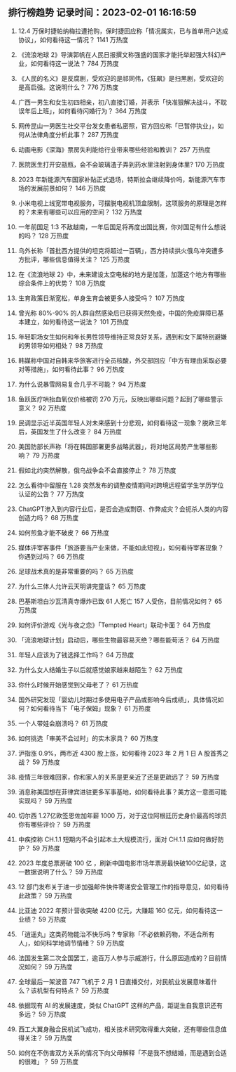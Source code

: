 
## 排行榜趋势 记录时间：2023-02-01 16:16:59
  
  1. 12.4 万保时捷帕纳梅拉遭抢购，保时捷回应称「情况属实，已与首单用户达成协议」，如何看待这一情况？ 1141 万热度
    
  2. 《流浪地球 2》导演郭帆在人民日报撰文称强盛的国家才能托举起强大科幻产业，如何看待这一说法？ 784 万热度
    
  3. 《人民的名义》是反腐剧，受欢迎的是祁同伟，《狂飙》是扫黑剧，受欢迎的是高启强。这说明什么？ 776 万热度
    
  4. 广西一男生和女生初四相亲，初八直接订婚，并表示「快准狠解决战斗，不耽误年后上班」，如何看待闪婚行为？ 364 万热度
    
  5. 网传昆山一男医生社交平台发女患者私密照，官方回应称「已暂停执业」，如何从法律角度分析此事？ 287 万热度
    
  6. 动画电影《深海》票房失利能给行业带来哪些经验和教训？ 257 万热度
    
  7. 医院医生打开安瓿瓶，会不会玻璃渣子弄到药水里注射到身体里? 170 万热度
    
  8. 2023 年新能源汽车国家补贴正式退场，特斯拉会继续降价吗，新能源汽车市场的发展前景如何？ 146 万热度
    
  9. 小米电视上线宽带电视服务，可摆脱电视机顶盒限制，这项服务的原理是怎样的？未来有哪些可以应用的空间？ 132 万热度
    
  10. 一年前国足 1:3 不敌越南，一年后国足将再度出国比赛，你对国足有什么想说的吗？ 128 万热度
    
  11. 乌外长称「首批西方提供的坦克将超过一百辆」，西方持续拱火俄乌冲突遭多方批评，哪些信息值得关注？ 125 万热度
    
  12. 在《流浪地球 2》中，未来建设太空电梯的地方是加蓬，加蓬这个地方有哪些综合条件上的优势？ 108 万热度
    
  13. 生育政策日渐宽松，单身生育会被更多人接受吗？ 107 万热度
    
  14. 曾光称 80%-90% 的人群自然感染后已获得天然免疫，中国的免疫屏障已基本建立，如何看待这一说法？ 101 万热度
    
  15. 年轻职场女生如何和年长男性领导维持正常良好关系，遇到和女下属特别避嫌的男领导如何相处？ 98 万热度
    
  16. 韩媒称中国对自韩来华旅客进行全员核酸，外交部回应「中方有理由采取必要对等措施」，如何看待此事？ 96 万热度
    
  17. 为什么说暴雪网易复合几乎不可能？ 94 万热度
    
  18. 鱼跃医疗哄抬血氧仪价格被罚 270 万元，反映出哪些问题？起到了哪些警示意义？ 92 万热度
    
  19. 民调显示近半英国年轻人对未来感到十分悲观，如何看待这一现象？脱欧三年后，英国发生了什么改变？ 84 万热度
    
  20. 美国防部长声称「将在韩国部署更多战略武器」，将对地区局势产生哪些影响？ 79 万热度
    
  21. 假如北约突然解散，俄乌战争会不会直接停止？ 78 万热度
    
  22. 怎么看待中留服在 1.28 突然发布的调整疫情期间对跨境远程留学生学历学位认证的公告？ 77 万热度
    
  23. ChatGPT渗入到内容行业后，是否会造成剽窃、作弊成灾？会扼杀人类的内容创造力吗？ 68 万热度
    
  24. 如何煎鱼才能不破皮？ 66 万热度
    
  25. 媒体评宰客事件「旅游要当产业来做，不能如此短视」，如何看待宰客现象？你遇到过吗？ 66 万热度
    
  26. 足球战术真的是非常重要的吗？ 65 万热度
    
  27. 为什么三体人允许云天明讲完童话？ 65 万热度
    
  28. 巴基斯坦白沙瓦清真寺爆炸已致 61 人死亡 157 人受伤，目前情况如何？ 65 万热度
    
  29. 如何评价游戏《光与夜之恋》「Tempted Heart」联动卡面？ 64 万热度
    
  30. 「流浪地球计划」启动后，哪些生物最容易灭绝？哪些能苟活？ 64 万热度
    
  31. 年轻人应该为了钱选择工作吗？ 64 万热度
    
  32. 为什么女人结婚生子以后就感觉娘家越来越陌生？ 62 万热度
    
  33. 你什么时候开始感觉到父母老了？ 61 万热度
    
  34. 国外研究发现「婴幼儿时期过多使用电子产品或影响今后成绩」，具体情况如何？如何看待当下「电子保姆」现象？ 61 万热度
    
  35. 一个人带娃会崩溃吗？ 61 万热度
    
  36. 如何挑选「审美不会过时」的实木家具？ 60 万热度
    
  37. 沪指涨 0.9%，两市近 4300 股上涨，如何看待 2023 年 2 月 1 日 A 股首秀之战？ 59 万热度
    
  38. 疫情三年很难回家，你和家人的关系是更亲近了还是更疏远了？ 59 万热度
    
  39. 消息称美国想在菲律宾进驻更多军事基地，如何看待此事？美方这一意图可能实现吗？ 59 万热度
    
  40. 切尔西 1.27亿欧签恩佐加年薪 1000 万，对于这位阿根廷历史身价最高的球员你有哪些评价？ 59 万热度
    
  41. 中疾控称 CH.1.1 短期内不会引起本土大规模流行，面对 CH.1.1 应如何做好防护？ 59 万热度
    
  42. 2023 年度总票房破 100 亿 ，刷新中国电影市场年票房最快破100亿纪录，这一数据说明了什么？ 59 万热度
    
  43. 12 部门发布关于进一步加强邮件快件寄递安全管理工作的指导意见，如何看待此政策？ 59 万热度
    
  44. 比亚迪 2022 年预计营收突破 4200 亿元，大赚超 160 亿元，如何看待这一业绩？ 59 万热度
    
  45. 「逍遥丸」这类药物能治不快乐吗？专家称「不必依赖药物，不适合所有人」，如何科学地调节情绪？ 59 万热度
    
  46. 法国发生第二次全国罢工，逾百万人参与示威游行，什么原因造成的？目前情况如何？ 59 万热度
    
  47. 全球最后一架波音 747 飞机于 2 月 1 日直播交付，对民航业发展意味着什么？该机型有何特点？ 59 万热度
    
  48. 依据现有 AI 的发展速度，类似 ChatGPT 这样的产品，距诞生自我意识还有多远？ 59 万热度
    
  49. 西工大翼身融合民机试飞成功，相关技术研究取得重大突破，还有哪些信息值得关注？ 59 万热度
    
  50. 如何在不伤害双方关系的情况下向父母解释「不是我不想结婚，而是遇到合适的很难」？ 59 万热度
    